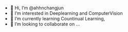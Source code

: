 - 👋 Hi, I’m @ahhnchangjun
- 👀 I’m interested in Deeplearning and ComputerVision
- 🌱 I’m currently learning Countinual Learning, 
- 💞️ I’m looking to collaborate on ...
